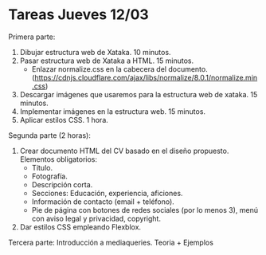 # Tareas Jueves 12/03

Primera parte:

1. Dibujar estructura web de Xataka. 10 minutos.
2. Pasar estructura web de Xataka a HTML. 15 minutos.
    - Enlazar normalize.css en la cabecera del documento. (https://cdnjs.cloudflare.com/ajax/libs/normalize/8.0.1/normalize.min.css)
3. Descargar imágenes que usaremos para la estructura web de xataka. 15 minutos.
4. Implementar imágenes en la estructura web. 15 minutos.
5. Aplicar estilos CSS. 1 hora.

Segunda parte (2 horas):

1. Crear documento HTML del CV basado en el diseño propuesto. Elementos obligatorios:
    - Título.
    - Fotografía.
    - Descripción corta.
    - Secciones: Educación, experiencia, aficiones.
    - Información de contacto (email + teléfono).
    - Pie de página con botones de redes sociales (por lo menos 3), menú con aviso legal y privacidad, copyright.
2. Dar estilos CSS empleando Flexblox.

Tercera parte:
Introducción a mediaqueries. Teoria + Ejemplos

